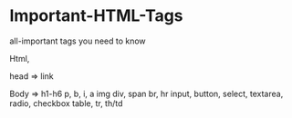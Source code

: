 # Important-HTML-Tags
all-important tags you need to know

Html,

head => 
link

Body =>
h1-h6
p, b, i, a
img
div, span
br, hr
input, button, select, textarea, radio, checkbox
table, tr, th/td
